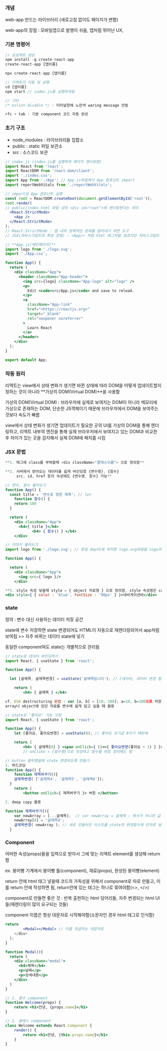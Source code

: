 ### 개념

web-app 만드는 라이브러리 (새로고침 없이도 페이지가 변함)

web-app의 장점 : 모바일앱으로 발행이 쉬움, 앱처럼 뛰어난 UX,

### 기본 명령어

```jsx
// 프로젝트 생성
npm install -g create-react-app
create-react-app {앱이름}

npx create-react-app {앱이름}

// 디렉토리 이동 및 실행
cd {앱이름}
npm start // index.js를 실행하게됨

// 기타
/* eslint-disable */ : 터미널창에 노란색 waring message 안뜸

rfc + tab : 기본 component 코드 자동 완성
```

### 초기 구조

- node_modules : 라이브러리들 집합소
- public : static 파일 보관소
- src : 소스코드 보관

```jsx
// index.js (index.js를 실행하여 페이지 렌더링함)
import React from 'react';
import ReactDOM from 'react-dom/client';
import './index.css';
import App from './App'; // App.js파일에서 App 컴포넌트 import
import reportWebVitals from './reportWebVitals';

// import된 App 컴포넌트 실행
const root = ReactDOM.createRoot(document.getElementById('root'));
root.render(
// public/index.html 파일 내의 <div id="root">에 렌더링한다는 의미
  <React.StrictMode>
    <App /> 
  </React.StrictMode>
);
// React.StrictMode : 앱 내의 잠재적인 문제를 알아내기 위한 도구
// JSX(자바스크립트의 확장 문법) : <App/> 처럼 html 태그처럼 생겼지만 자바스크립트 형태의 코드로 변환함

// **App.js(메인페이지)**
import logo from './logo.svg';
import './App.css';

function App() {
  return (
    <div className="App">
      <header className="App-header">
        <img src={logo} className="App-logo" alt="logo" />
        <p>
          Edit <code>src/App.js</code> and save to reload.
        </p>
        <a
          className="App-link"
          href="<https://reactjs.org>"
          target="_blank"
          rel="noopener noreferrer"
        >
          Learn React
        </a>
      </header>
    </div>
  );
}

export default App;
```

### 작동 원리

리액트는 view에서 상태 변화가 생기면 바뀐 상태에 따라 DOM을 어떻게 업데이트할지 정하는 것이 아니라 **가상의 DOM(Virtual DOM)**을 사용함

가상의 DOM(Virtual DOM) : 브라우저에 실제로 보여지는 DOM이 아니라 메모리에 가상으로 존재하는 DOM, 단순한 JS객체이기 때문에 브라우저에서 DOM을 보여주는 것보다 속도가 빠름

view에서 상태 변화가 생기면 업데이트가 필요한 곳의 UI를 가상의 DOM을 통해 렌더링하고, 리엑트 내부의 엔진을 통해 실제 브라우저에서 보여지고 있는 DOM과 비교한 후 차이가 있는 곳을 감지해서 실제 DOM에 패치를 시킴

### JSX 문법

```jsx
**1. 태그에 class를 부여할때 <div className="클래스이름"> 으로 정의함**

**2. 서버에서 받아오는 데이터를 쉽게 바인딩함 {변수명}, {함수}
     src, id, href 등의 속성에도 {변수명, 함수} 가능**

// 변수, 함수 불러오기
function App() {  
  const title = '변수로 정한 제목'; // let
    function 함수() {
    return 100
  }

  return (
    <div className="App">
      <h4>{ title }</h4>
            <h4> { 함수() } </h4>
    </div>

// 이미지 불러오기
import logo from './logo.svg'; // 동일 depth에 위치한 logo.svg파일을 logo라는 이름으로 import

function App() {

  return (
    <div className="App">
      <img src={ logo }/>
    </div>

**3. style 속성 넣을때 style = { object 자료형 } 으로 정의함, style 속성명은 camelCase로**
<div style={ { color : 'blue', fontSize : '90px' } }>네비게이션바</div>
```

### state

정의 : 변수 대신 사용하는 데이터 저장 공간

state에 변수 저장하면 state 변경되어도 HTML이 자동으로 재렌더링되어서 app처럼 보여짐 >> 자주 바뀌는 데이터 state에 넣기

동일한 component여도 state는 개별적으로 관리됨

```jsx
// state로 데이터 바인딩하기
import React, { useState } from 'react';

function App() {

  let [글제목, 글제목변경] = useState('글제목입니다'); // [데이터, 데이터 변경 함수] 형식, 데이터는 array, object도 가능

    return (
        <h4> { 글제목 } </h4>

cf. ES6 destructuring 문법 : var [a, b] = [10, 100]; a=10, b=100으로 저장됨
array나 object에 있던 자료를 변수에 쉽게 담고 싶을 때 활용

// state로 '좋아요' 기능 구현
import React, { useState } from 'react';

function App() {
    let [좋아요, 좋아요변경] = useState(0); // 좋아요 초기값 0이기 때문에

    return (
        <h4> { 글제목[0] } <span onClick={ ()=>{ 좋아요변경(좋아요 + 1) } }>👍</span> {좋아요} </h4>
        // onClike = {함수명}으로 작성하고 함수를 따로 정의해도 됨

// button 클릭했을때 state 변경되도록 만들기
1. 하드코딩
function App() {
    function 제목바꾸기(){
    글제목변경( ['글제목4', '글제목5', '글제목6']);
  }
    return (
        <button onClick={ 제목바꾸기 }> 버튼 </button>

2. deep copy 활용

function 제목바꾸기(){
    var newArray = [...글제목];  // var newArray = 글제목 : 복사가 아니라 값 공유
    newArray[0] = '글제목4';
    글제목변경( newArray ); // 새로 만들어진 리스트를 state의 변경함수에 인자로 넣어줌
  }
```

### Component

어떠한 속성(props)들을 입력으로 받아서 그에 맞는 리액트 element를 생성해 return함

ex. 붕어빵 기계에서 붕어빵 틀(component), 재료(props), 완성된 붕어빵(element)

return 안에 html 태그 넣을때 코드의 가독성을 위해서 component로 따로 만들고, 이를 return 안에 작성하면 됨, return안에 있는 태그는 하나로 묶여야함(<>, </>)

component로 만들면 좋은 것 : 반복 출현하는 html 덩어리들, 자주 변경되는 html UI들(재렌더링이 많이 요구되는 것들)

component 이름은 항상 대문자로 시작해야함(소문자인 경우 html 태그로 인식함)

```jsx
return
        <Modal></Modal> // 이름 첫글자는 대문자로
    </div>
  );
}

function Modal(){
  return (
    <div className="modal">
      <h4>제목</h4>
      <p>날짜</p>
      <p>상세내용</p>
    </div>
  )
}

// 1. 함수 component
function Welcome(props) {
    return <h1>안녕, {props.name}</h1>
}

// 2. 클래스 component
class Welcome extends React.Component {
    render() {
        return <h1>안녕, {this.props.name}</h1>
    }
}
```
